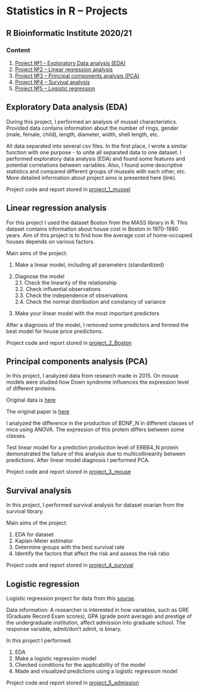 # Statistics in R &ndash; Projects
## R Bioinformatic Institute 2020/21

### Content

1. [Project №1 &ndash; Exploratory Data analysis (EDA)](#eda)
2. [Project №2 &ndash; Linear regression analysis](#lr)
3. [Project №3 &ndash; Principal components analysis (PCA)](#pca)
4. [Project №4 &ndash; Survival analysis](#sa)
5. [Project №5 &ndash; Logistic regression](#logreg)


## Exploratory Data analysis (EDA) <a name="eda"></a>

During this project, I performed an analysis of mussel characteristics. Provided data contains information about the number of rings, gender (male, female, child), 
length, diameter, width, shell length, etc. 

All data separated into several csv files. In the first place, I wrote a similar function with one purpose - to unite all separated data to one dataset. 
I performed exploratory data analysis (EDA) and found some features and potential correlations between variables. Also, I found some descriptive statistics and compared different groups of mussels with each other, etc. More detailed information about project aims is presented here (link).

Project code and report stored in [project_1_mussel](https://github.com/stanislavzlp/BI_Stat_2020/tree/master_m/project_1_mussels) 


## Linear regression analysis <a name="lr"></a>

For this project I used the dataset Boston from the MASS library in R. This dataset contains information about house cost in Boston in 1970-1980 years. Aim of this 
project is to find how the average cost of home-occupied houses depends on various factors. 

Main aims of the project:
1. Make a linear model, including all parameters (standardized)
2. Diagnose the model  
  2.1. Check the linearity of the relationship  
  2.2. Check influential observations  
  2.3. Check the independence of observations  
  2.4. Check the normal distribution and constancy of variance  

3. Make your linear model with the most important predictors

After a diagnosis of the model, I removed some predictors and formed the best model for house price predictions.

Project code and report stored in [project_2_Boston](https://github.com/stanislavzlp/BI_Stat_2020/tree/master_m/project_2_Boston)


## Principal components analysis (PCA) <a name="pca"></a>

In this project, I analyzed data from research made in 2015. On mouse models were studied how Down syndrome influences the expression level of different proteins. 

Original data is [here](https://archive.ics.uci.edu/ml/datasets/Mice+Protein+Expression#)

The original paper is [here](https://journals.plos.org/plosone/article?id=10.1371/journal.pone.0119491)

I analyzed the difference in the production of BDNF_N in different classes of mice using ANOVA. The expression of this protein differs between some classes.

Test linear model for a prediction production level of ERBB4_N protein demonstrated the failure of this analysis due to multicollinearity between predictions. After linear 
model diagnosis I performed PCA. 

Project code and report stored in [project_3_mouse](https://github.com/stanislavzlp/BI_Stat_2020/tree/master_m/project_3_mouse)

## Survival analysis <a name="sa"></a>

In this project, I performed survival analysis for dataset ovarian from the survival library.

Main aims of the project:
1. EDA for dataset
2. Kaplan-Meier estimator
3. Determine groups with the best survival rate
4. Identify the factors that affect the risk and assess the risk ratio

Project code and report stored in [project_4_survival](https://github.com/stanislavzlp/BI_Stat_2020/tree/master_m/project_4_survival)

## Logistic regression <a name="logreg"></a>


Logistic regression project for data from this [sourse](https://stats.idre.ucla.edu/stat/data/binary.csv).

Data information: A researcher is interested in how variables, such as GRE (Graduate Record Exam scores),
GPA (grade point average) and prestige of the undergraduate institution, affect admission into graduate school. 
The response variable, admit/don’t admit, is binary.
 
In this project I performed:
 1. EDA  
 2. Make a logistic regression model  
 3. Checked conditions for the applicability of the model  
 4. Made and visualized predictions using a logistic regression model
 
Project code and report stored in [project_5_admission](https://github.com/stanislavzlp/BI_Stat_2020/tree/master_m/project_5_admission)
